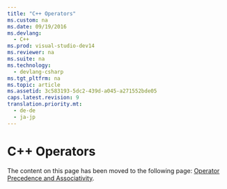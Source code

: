 ```yaml
---
title: "C++ Operators"
ms.custom: na
ms.date: 09/19/2016
ms.devlang: 
  - C++
ms.prod: visual-studio-dev14
ms.reviewer: na
ms.suite: na
ms.technology: 
  - devlang-csharp
ms.tgt_pltfrm: na
ms.topic: article
ms.assetid: 3c583193-5dc2-439d-a045-a271552bde05
caps.latest.revision: 9
translation.priority.mt: 
  - de-de
  - ja-jp
---
```

# C++ Operators
The content on this page has been moved to the following page: [Operator Precedence and Associativity](../vs140/C---Built-in-Operators--Precedence-and-Associativity.md).